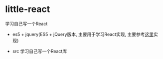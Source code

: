 # little-react

学习自己写一个React

- es5 + jquery(ES5 + jQuery版本, 主要用于学习React实现, 主要参考[这里](http://purplebamboo.github.io/2015/09/15/reactjs_source_analyze_part_one/)实现)

- src 学习自己写一个React库

